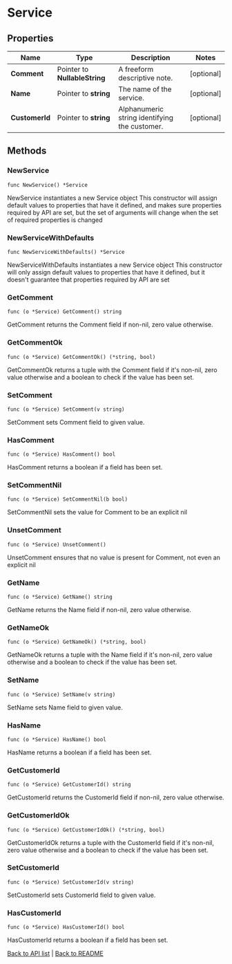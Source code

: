 # Service

## Properties

Name | Type | Description | Notes
------------ | ------------- | ------------- | -------------
**Comment** | Pointer to **NullableString** | A freeform descriptive note. | [optional] 
**Name** | Pointer to **string** | The name of the service. | [optional] 
**CustomerId** | Pointer to **string** | Alphanumeric string identifying the customer. | [optional] 

## Methods

### NewService

`func NewService() *Service`

NewService instantiates a new Service object
This constructor will assign default values to properties that have it defined,
and makes sure properties required by API are set, but the set of arguments
will change when the set of required properties is changed

### NewServiceWithDefaults

`func NewServiceWithDefaults() *Service`

NewServiceWithDefaults instantiates a new Service object
This constructor will only assign default values to properties that have it defined,
but it doesn't guarantee that properties required by API are set

### GetComment

`func (o *Service) GetComment() string`

GetComment returns the Comment field if non-nil, zero value otherwise.

### GetCommentOk

`func (o *Service) GetCommentOk() (*string, bool)`

GetCommentOk returns a tuple with the Comment field if it's non-nil, zero value otherwise
and a boolean to check if the value has been set.

### SetComment

`func (o *Service) SetComment(v string)`

SetComment sets Comment field to given value.

### HasComment

`func (o *Service) HasComment() bool`

HasComment returns a boolean if a field has been set.

### SetCommentNil

`func (o *Service) SetCommentNil(b bool)`

 SetCommentNil sets the value for Comment to be an explicit nil

### UnsetComment
`func (o *Service) UnsetComment()`

UnsetComment ensures that no value is present for Comment, not even an explicit nil
### GetName

`func (o *Service) GetName() string`

GetName returns the Name field if non-nil, zero value otherwise.

### GetNameOk

`func (o *Service) GetNameOk() (*string, bool)`

GetNameOk returns a tuple with the Name field if it's non-nil, zero value otherwise
and a boolean to check if the value has been set.

### SetName

`func (o *Service) SetName(v string)`

SetName sets Name field to given value.

### HasName

`func (o *Service) HasName() bool`

HasName returns a boolean if a field has been set.

### GetCustomerId

`func (o *Service) GetCustomerId() string`

GetCustomerId returns the CustomerId field if non-nil, zero value otherwise.

### GetCustomerIdOk

`func (o *Service) GetCustomerIdOk() (*string, bool)`

GetCustomerIdOk returns a tuple with the CustomerId field if it's non-nil, zero value otherwise
and a boolean to check if the value has been set.

### SetCustomerId

`func (o *Service) SetCustomerId(v string)`

SetCustomerId sets CustomerId field to given value.

### HasCustomerId

`func (o *Service) HasCustomerId() bool`

HasCustomerId returns a boolean if a field has been set.


[Back to API list](../README.md#documentation-for-api-endpoints) | [Back to README](../README.md)



